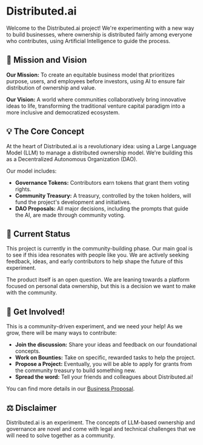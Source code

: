 # Distributed.ai

Welcome to the Distributed.ai project! We're experimenting with a new way to build businesses, where ownership is distributed fairly among everyone who contributes, using Artificial Intelligence to guide the process.

## 🌟 Mission and Vision

**Our Mission:** To create an equitable business model that prioritizes purpose, users, and employees before investors, using AI to ensure fair distribution of ownership and value.

**Our Vision:** A world where communities collaboratively bring innovative ideas to life, transforming the traditional venture capital paradigm into a more inclusive and democratized ecosystem.

## 💡 The Core Concept

At the heart of Distributed.ai is a revolutionary idea: using a Large Language Model (LLM) to manage a distributed ownership model. We're building this as a Decentralized Autonomous Organization (DAO).

Our model includes:
- **Governance Tokens:** Contributors earn tokens that grant them voting rights.
- **Community Treasury:** A treasury, controlled by the token holders, will fund the project's development and initiatives.
- **DAO Proposals:** All major decisions, including the prompts that guide the AI, are made through community voting.

## 🚀 Current Status

This project is currently in the community-building phase. Our main goal is to see if this idea resonates with people like you. We are actively seeking feedback, ideas, and early contributors to help shape the future of this experiment.

The product itself is an open question. We are leaning towards a platform focused on personal data ownership, but this is a decision we want to make with the community.

## 🤝 Get Involved!

This is a community-driven experiment, and we need your help! As we grow, there will be many ways to contribute:
*   **Join the discussion:** Share your ideas and feedback on our foundational concepts.
*   **Work on Bounties:** Take on specific, rewarded tasks to help the project.
*   **Propose a Project:** Eventually, you will be able to apply for grants from the community treasury to build something new.
*   **Spread the word:** Tell your friends and colleagues about Distributed.ai!

You can find more details in our [Business Proposal](project_docs/business-proposal.md).

## ⚖️ Disclaimer

Distributed.ai is an experiment. The concepts of LLM-based ownership and governance are novel and come with legal and technical challenges that we will need to solve together as a community. 